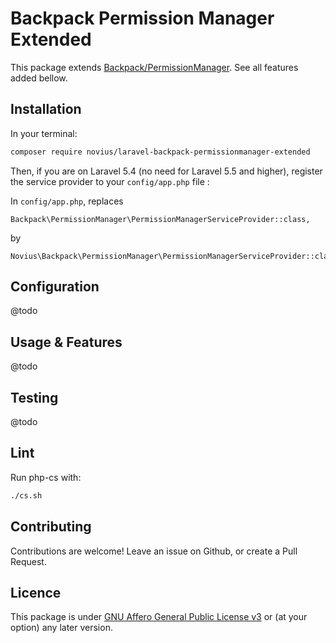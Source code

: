 # Backpack Permission Manager Extended

This package extends [Backpack/PermissionManager](https://github.com/Laravel-Backpack/PermissionManager). See all features added bellow.

## Installation

In your terminal:

```sh
composer require novius/laravel-backpack-permissionmanager-extended
```

Then, if you are on Laravel 5.4 (no need for Laravel 5.5 and higher), register the service provider to your `config/app.php` file :

In `config/app.php`, replaces

```php?start_inline=1
Backpack\PermissionManager\PermissionManagerServiceProvider::class,
```

by

```php?start_inline=1
Novius\Backpack\PermissionManager\PermissionManagerServiceProvider::class,
```

## Configuration

@todo

## Usage & Features

@todo

## Testing

@todo

## Lint

Run php-cs with:

```sh
./cs.sh
```

## Contributing

Contributions are welcome!
Leave an issue on Github, or create a Pull Request.

## Licence

This package is under [GNU Affero General Public License v3](http://www.gnu.org/licenses/agpl-3.0.html) or (at your option) any later version.

